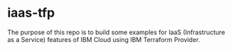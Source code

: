 # iaas-tfp

The purpose of this repo is to build some examples for IaaS (Infrastructure as a Service) features of IBM Cloud using IBM Terraform Provider.
